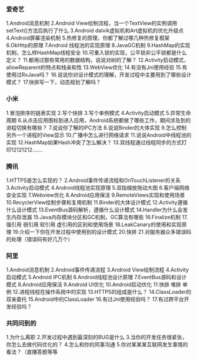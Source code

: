 ### 爱奇艺
1.Android消息机制
2.Android View绘制流程，当一个TextView的实例调用setText()方法后执行了什么
3.Android dalvik虚拟机和Art虚拟机的优化升级点
4.Android屏幕渲染机制
5.热修复的原理，你都了解过哪几种热修复框架
6.OkHttp的原理
7.Android 线程池的实现原理
8.JavaGC机制
9.HashMap的实现机制，怎么样HashMap线程安全
10.可重入锁的实现，公平锁非公平锁都是什么定义？
11.都用过那些常用的数据结构，说说对树的了解？
12.Activity启动模式，allowReparent的特点和栈亲和性
13.WebView优化
14.有没有Jni使用经验
15.有使用过RxJava吗？
16.说说你对设计模式的理解，开发过程中主要用到了哪些设计模式？
17.快排写一下，动态规划了解吗？

### 小米
1.冒泡排序的链表实现
2.写个快排
3.写个单例模式
4.Activity启动模式
5.异常生命周期
6.从点击应用图标到进入应用，Android系统都做了哪些工作，期间涉及到的进程切换有哪些？
7.说说你了解的IPC方法
8.说说Binder的大体实现
9.怎么控制另外一个进程的View显示
10.广播中怎么进行网络请求
11.说说Android中线程池的实现
12.HashMap如果Hash冲突了怎么解决？
13.双线程通过线程同步的方式打印12121212.......

### 腾讯
1.HTTPS是怎么实现的？
2.Android事件传递流程和OnTouchListener的关系
3.Activity启动模式
4.Android线程池实现原理
5.双指缩放拖动大图
6.客户端网络安全实现
7.Webview优化
8.Android应用保活
9.RemoteViews实现和使用场景
10.RecyclerView绘制步骤和复用机制
11.Binder的大体设计模式
12.Activity遵循什么设计模式
13.EventBus源码解析，遵循什么设计模式
14.Handler为什么会发生内存泄漏
15.Java内存模块分区和GC机制，GC算法有哪些
16.Finalize机制
17.强引用 弱引用 软引用 虚引用的区别和使用场景
18.LeakCanary的使用和实现原理
19.介绍一下你在开发过程中使用到的设计模式
20.快排
21.对服务器众多错误码的处理（错误码有好几万个）

### 阿里
1.Android消息机制
2.Android事件传递流程
3.Android View绘制流程
4.Activity启动模式
5.Android IPC机制
6.Android线程池设计原理
7.EventBus源码和设计模式
8.Android应用保活
9.Android UI优化
10.Android启动优化
11.快排 堆排 单例
12.进程线程在操作系统中的实现
13.HTTPS的组成是什么？
14.ClassLoader的双亲委托
15.Android中的ClassLoader
16.有过Jni使用经验吗？
17.有过跨平台开发经验吗？

### 共同问到的
1.为什么离职
2.开发过程中遇到最深刻的BUG是什么
3.当你的开发任务很紧张，你怎么去做代码优化的？
4.怎么和你的同事沟通
5.你对某某某互联网发生事情的看法？（直播答题等等
